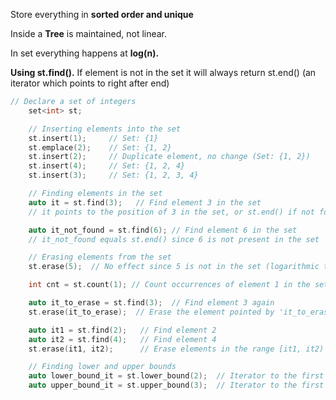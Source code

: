 Store everything in **sorted order and unique**

Inside a **Tree** is maintained, not linear.

In set everything happens at **log(n).**

**Using st.find().** If element is not in the set it will always return st.end() (an iterator which points to right after end)

```cpp
// Declare a set of integers
    set<int> st;

    // Inserting elements into the set
    st.insert(1);     // Set: {1}
    st.emplace(2);    // Set: {1, 2}
    st.insert(2);     // Duplicate element, no change (Set: {1, 2})
    st.insert(4);     // Set: {1, 2, 4}
    st.insert(3);     // Set: {1, 2, 3, 4}

    // Finding elements in the set
    auto it = st.find(3);   // Find element 3 in the set
    // it points to the position of 3 in the set, or st.end() if not found

    auto it_not_found = st.find(6); // Find element 6 in the set
    // it_not_found equals st.end() since 6 is not present in the set

    // Erasing elements from the set
    st.erase(5);  // No effect since 5 is not in the set (logarithmic time)

    int cnt = st.count(1); // Count occurrences of element 1 in the set (returns 1)

    auto it_to_erase = st.find(3);  // Find element 3 again
    st.erase(it_to_erase);  // Erase the element pointed by 'it_to_erase' (constant time)

    auto it1 = st.find(2);   // Find element 2
    auto it2 = st.find(4);   // Find element 4
    st.erase(it1, it2);      // Erase elements in the range [it1, it2) (exclusive of it2)

    // Finding lower and upper bounds
    auto lower_bound_it = st.lower_bound(2);  // Iterator to the first element not less than 2
    auto upper_bound_it = st.upper_bound(3);  // Iterator to the first element greater than 3

```
